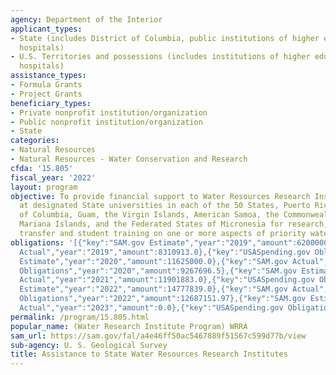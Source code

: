 ```yaml
---
agency: Department of the Interior
applicant_types:
- State (includes District of Columbia, public institutions of higher education and
  hospitals)
- U.S. Territories and possessions (includes institutions of higher education and
  hospitals)
assistance_types:
- Formula Grants
- Project Grants
beneficiary_types:
- Private nonprofit institution/organization
- Public nonprofit institution/organization
- State
categories:
- Natural Resources
- Natural Resources - Water Conservation and Research
cfda: '15.805'
fiscal_year: '2022'
layout: program
objective: To provide financial support to Water Resources Research Institutes located
  at designated State universities in each of the 50 States, Puerto Rico, the District
  of Columbia, Guam, the Virgin Islands, American Samoa, the Commonwealth of the Northern
  Mariana Islands, and the Federated States of Micronesia for research, information
  transfer and student training on one or more aspects of priority water problems.
obligations: '[{"key":"SAM.gov Estimate","year":"2019","amount":6200000.0},{"key":"SAM.gov
  Actual","year":"2019","amount":8310913.0},{"key":"USASpending.gov Obligations","year":"2019","amount":8864821.55},{"key":"SAM.gov
  Estimate","year":"2020","amount":11625000.0},{"key":"SAM.gov Actual","year":"2020","amount":11293638.0},{"key":"USASpending.gov
  Obligations","year":"2020","amount":9267696.5},{"key":"SAM.gov Estimate","year":"2021","amount":12625000.0},{"key":"SAM.gov
  Actual","year":"2021","amount":11901883.0},{"key":"USASpending.gov Obligations","year":"2021","amount":11427928.99},{"key":"SAM.gov
  Estimate","year":"2022","amount":14777839.0},{"key":"SAM.gov Actual","year":"2022","amount":14777840.0},{"key":"USASpending.gov
  Obligations","year":"2022","amount":12687151.97},{"key":"SAM.gov Estimate","year":"2023","amount":18742465.0},{"key":"SAM.gov
  Actual","year":"2023","amount":0.0},{"key":"USASpending.gov Obligations","year":"2023","amount":7901648.27}]'
permalink: /program/15.805.html
popular_name: (Water Research Institute Program) WRRA
sam_url: https://sam.gov/fal/a4e46ff50ac5467889f51567c599d77b/view
sub-agency: U. S. Geological Survey
title: Assistance to State Water Resources Research Institutes
---
```

